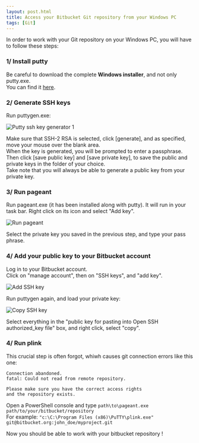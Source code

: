 ```yaml
---
layout: post.html
title: Access your Bitbucket Git repository from your Windows PC
tags: [Git]
---
```


In order to work with your Git repository on your Windows PC, you will have to follow these steps:

### 1/ Install putty
Be careful to download the complete **Windows installer**, and not only putty.exe.  
You can find it [here](http://www.chiark.greenend.org.uk/~sgtatham/putty/download.html).

### 2/ Generate SSH keys
Run puttygen.exe:

![Putty ssh key generator 1](https://ef65e426d0abf9418992e271986035a1945d7865.googledrive.com/host/0Byy3K2j5Zp_TeXByVnlqTS10UUU/ssh_generator_1.png)

Make sure that SSH-2 RSA is selected, click [generate], and as specified, move your mouse over the blank area.  
When the key is generated, you will be prompted to enter a passphrase. Then click [save public key] and [save private key], to save the public and private keys in the folder of your choice.  
Take note that you will always be able to generate a public key from your private key. 

### 3/ Run pageant
Run pageant.exe (it has been installed along with putty). It will run in your task bar. Right click on its icon and select "Add key".

![Run pageant](https://ef65e426d0abf9418992e271986035a1945d7865.googledrive.com/host/0Byy3K2j5Zp_TeXByVnlqTS10UUU/pageant_1.png)

Select the private key you saved in the previous step, and type your pass phrase.

### 4/ Add your public key to your Bitbucket account
Log in to your Bitbucket account.  
Click on "manage account", then on "SSH keys", and "add key".

![Add SSH key](https://ef65e426d0abf9418992e271986035a1945d7865.googledrive.com/host/0Byy3K2j5Zp_TeXByVnlqTS10UUU/account.png)

Run puttygen again, and load your private key:

![Copy SSH key](https://ef65e426d0abf9418992e271986035a1945d7865.googledrive.com/host/0Byy3K2j5Zp_TeXByVnlqTS10UUU/ssh_copy.png)

Select everything in the "public key for pasting into Open SSH authorized_key file" box, and right click, select "copy".

### 4/ Run plink
This crucial step is often forgot, whiwh causes git connection errors like this one:
```
Connection abandoned.
fatal: Could not read from remote repository.

Please make sure you have the correct access rights
and the repository exists.
```

Open a PowerShell console and type `path\to\pageant.exe path/to/your/bitbucket/repository`  
For example:
`"c:\C:\Program Files (x86)\PuTTY\plink.exe" git@bitbucket.org:john_doe/myproject.git`

Now you should be able to work with your bitbucket repository !